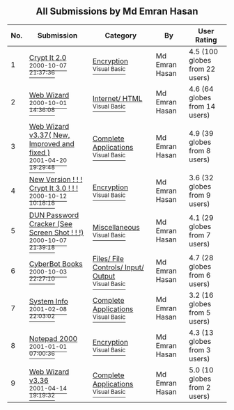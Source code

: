 ﻿<div align="center">

## All Submissions by Md Emran Hasan

</div>

No.  | Submission | Category | By   | User Rating
---- | ---------- | -------- | ---- | -----------
1 | [Crypt It 2\.0<br /><sup>2000-10-07 21:37:36</sup>](https://github.com/Planet-Source-Code/md-emran-hasan-crypt-it-2-0__1-11978) | [Encryption<br /><sup>Visual Basic</sup>](../ByCategory/encryption__1-48.md) | Md Emran Hasan | 4.5 (100 globes from 22 users)
2 | [Web Wizard<br /><sup>2000-10-01 14:36:08</sup>](https://github.com/Planet-Source-Code/md-emran-hasan-web-wizard__1-11794) | [Internet/ HTML<br /><sup>Visual Basic</sup>](../ByCategory/internet-html__1-34.md) | Md Emran Hasan | 4.6 (64 globes from 14 users)
3 | [Web Wizard v3\.37\( New, Improved and fixed \)<br /><sup>2001-04-20 19:29:48</sup>](https://github.com/Planet-Source-Code/md-emran-hasan-web-wizard-v3-37-new-improved-and-fixed__1-22521) | [Complete Applications<br /><sup>Visual Basic</sup>](../ByCategory/complete-applications__1-27.md) | Md Emran Hasan | 4.9 (39 globes from 8 users)
4 | [New Version \! \! \! Crypt It 3\.0 \! \! \!<br /><sup>2000-10-12 10:18:18</sup>](https://github.com/Planet-Source-Code/md-emran-hasan-new-version-crypt-it-3-0__1-12046) | [Encryption<br /><sup>Visual Basic</sup>](../ByCategory/encryption__1-48.md) | Md Emran Hasan | 3.6 (32 globes from 9 users)
5 | [DUN Password Cracker \(See Screen Shot \! \! \!\)<br /><sup>2000-10-07 21:39:18</sup>](https://github.com/Planet-Source-Code/md-emran-hasan-dun-password-cracker-see-screen-shot__1-11923) | [Miscellaneous<br /><sup>Visual Basic</sup>](../ByCategory/miscellaneous__1-1.md) | Md Emran Hasan | 4.1 (29 globes from 7 users)
6 | [CyberBot Books<br /><sup>2000-10-03 22:27:10</sup>](https://github.com/Planet-Source-Code/md-emran-hasan-cyberbot-books__1-11884) | [Files/ File Controls/ Input/ Output<br /><sup>Visual Basic</sup>](../ByCategory/files-file-controls-input-output__1-3.md) | Md Emran Hasan | 4.7 (28 globes from 6 users)
7 | [System Info<br /><sup>2001-02-08 22:03:02</sup>](https://github.com/Planet-Source-Code/md-emran-hasan-system-info__1-15140) | [Complete Applications<br /><sup>Visual Basic</sup>](../ByCategory/complete-applications__1-27.md) | Md Emran Hasan | 3.2 (16 globes from 5 users)
8 | [Notepad 2000<br /><sup>2001-01-01 07:00:36</sup>](https://github.com/Planet-Source-Code/md-emran-hasan-notepad-2000__1-13996) | [Encryption<br /><sup>Visual Basic</sup>](../ByCategory/encryption__1-48.md) | Md Emran Hasan | 4.3 (13 globes from 3 users)
9 | [Web Wizard v3\.36<br /><sup>2001-04-14 19:19:32</sup>](https://github.com/Planet-Source-Code/md-emran-hasan-web-wizard-v3-36__1-22399) | [Complete Applications<br /><sup>Visual Basic</sup>](../ByCategory/complete-applications__1-27.md) | Md Emran Hasan | 5.0 (10 globes from 2 users)
